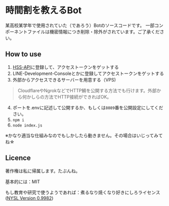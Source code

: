 # 時間割を教えるBot
某高校某学年で使用されていた（であろう）Botのソースコードです。
一部コンポーネントファイルは機密情報につき削除・除外がされています。ご了承ください。

## How to use
1. [HSS-API](https://hss.akikaki.net/)に登録して、アクセストークンをゲットする
2. LINE-Development-Consoleとかに登録してアクセストークンをゲットする
3. 外部からアクセスできるサーバーを用意する（VPS)
> CloudflareやNgrokなどでHTTP鯖を公開する方法でも行けます。外部から何かしらの方法でHTTP接続ができればOK。
4. ポートを.envに記述して公開するか、もしくは`8089`番を公開設定にしてください。
5. `npm i`
6. `node index.js`

※かなり適当な仕組みなのでもしかしたら動きません。その場合はいじってみてね☆

## Licence
著作権は私に帰属します。たぶんね。

基本的には：MIT

もし教育や研究で使うようであれば：煮るなり焼くなり好きにしろライセンス ([NYSL Version 0.9982](https://www.kmonos.net/nysl/))
